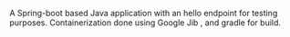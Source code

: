 A Spring-boot based Java application with an hello endpoint for testing purposes.
Containerization done using Google Jib , and gradle for build.